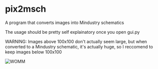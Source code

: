 # pix2msch
A program that converts images into Mindustry schematics

The usage should be pretty self explainatory once you open gui.py

WARNING: Images above 100x100 don't actually seem large, but when converted to a Mindustry schematic, it's actually huge, so I reccomend to keep images below 100x100

  ![WOMM](https://cdn.discordapp.com/attachments/676843444274069504/677566642888376320/WOMM.png)
